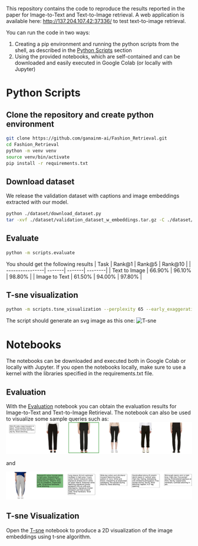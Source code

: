 This repository contains the code to reproduce the results reported in the paper for Image-to-Text and Text-to-Image retrieval. A web application is available here: http://137.204.107.42:37336/ to test text-to-image retrieval.

You can run the code in two ways:
1. Creating a pip environment and running the python scripts from the shell, as described in the [Python Scripts](#Python-Scripts) section
2. Using the provided notebooks, which are self-contained and can be downloaded and easily executed in Google Colab (or locally with Jupyter)

# Python Scripts
## Clone the repository and create python environment
```bash
git clone https://github.com/ganainm-ai/Fashion_Retrieval.git
cd Fashion_Retrieval
python -m venv venv
source venv/bin/activate
pip install -r requirements.txt
```

## Download dataset
We release the validation dataset with captions and image embeddings extracted with our model. 
```bash
python ./dataset/download_dataset.py
tar -xvf ./dataset/validation_dataset_w_embeddings.tar.gz -C ./dataset/
```

## Evaluate
```bash
python -m scripts.evaluate
```
You should get the following results
| Task            | Rank@1 | Rank@5 | Rank@10 |
| ----------------| -------| -------| --------|
| Text to Image   | 66.90% | 96.10% | 98.80%  |
| Image to Text   | 61.50% | 94.00% | 97.80%  |

## T-sne visualization
```bash
python -m scripts.tsne_visualization --perplexity 65 --early_exaggeration 12.0 --n_iter 2000 --learning_rate 200 --random_state 42
```
The script should generate an svg image as this one:
![T-sne](./images/tsne.png)



# Notebooks
The notebooks can be downloaded and executed both in Google Colab or locally with Jupyter. If you open the notebooks locally, make sure to use a kernel with the libraries specified in the requirements.txt file.

## Evaluation
With the [Evaluation](./notebooks/Evaluation.ipynb) notebook you can obtain the evaluation results for Image-to-Text and Text-to-Image Retirieval. The notebook can also be used to visualize some sample queries such as:
![Text to image](./images/txt2img_0.svg)

and 

![Image to text](./images/img2txt_0.svg)


## T-sne Visualization
Open the [T-sne](./notebooks/Tsne-visualization.ipynb) notebook to produce a 2D visualization of the image embeddings using t-sne algorithm.
